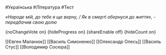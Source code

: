 #Українська #Література #Тест

*«Народе мій, до тебе я ще верну, / Як в смерті обернуся до життя», - передбачив свою долю*

{noChangeVote on}
{hideProgress on}
{shareEnable off}
{hideCount on}

[[Євген Маланюк]]
[[Василь Симоненко]]
[[Олександр Олесь]]
[[Василь Стус]]
[[Володимир Сосюра]]
